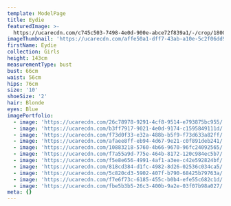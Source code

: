 ```yaml
---
template: ModelPage
title: Eydie
featuredImage: >-
  https://ucarecdn.com/c745c503-7498-4e0d-900e-abce72f839a1/-/crop/1800x872/0,96/-/preview/
imageThumbnail: 'https://ucarecdn.com/affe50a1-dff7-43ab-a10e-5c2f06dd9537/'
firstName: Eydie
collection: Girls
height: 143cm
measurementType: bust
bust: 66cm
waist: 56cm
hips: 76cm
size: '10'
shoeSize: '2'
hair: Blonde
eyes: Blue
imagePortfolio:
  - image: 'https://ucarecdn.com/26c78978-9291-4cf8-9514-e793875bc955/'
  - image: 'https://ucarecdn.com/b3ff7917-9021-4e0d-9174-c1595849111d/'
  - image: 'https://ucarecdn.com/f73d0f33-e32a-488b-b5f9-f73d633a82ff/'
  - image: 'https://ucarecdn.com/afaee8ff-eb94-4d67-9e21-c0f891deb241/'
  - image: 'https://ucarecdn.com/10883218-5760-4b66-9670-96fc24092565/'
  - image: 'https://ucarecdn.com/f7a55a9d-775e-464b-8172-120c984ec5b7/'
  - image: 'https://ucarecdn.com/f5e8e656-4991-4af1-a3ee-c42e592824bf/'
  - image: 'https://ucarecdn.com/818cd384-d1fc-4982-8d26-02536c034ca5/'
  - image: 'https://ucarecdn.com/5c820cd3-5902-407f-b790-68425b79763a/'
  - image: 'https://ucarecdn.com/f7e6f73c-6185-455c-b0b4-efe55c682c1d/'
  - image: 'https://ucarecdn.com/fbe5b3b5-26c3-400b-9a2e-03f07b98a027/'
meta: {}
---
```


